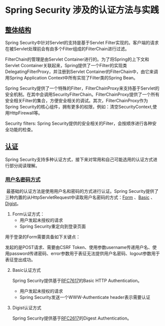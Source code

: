 #  Spring Security 涉及的认证方法与实践

## [整体结构](https://docs.spring.io/spring-security/reference/servlet/architecture.html)

Spring Security中针对Servlet的支持是基于Servlet Filter实现的。客户端的请求在被Servlet处理前会有由多个Filter组成的FilterChain进行过滤。

  FilterChain的管理是由Servlet Container进行的。为了将Spring的上下文和Servlet Ccontainer关联起来，Spring提供了一个Filter的实现类DelegatingFilterProxy，并注册到Servlet Container的FilterChain中，由它来调用Spring Application Context中所有实现了Filter类的Spring Bean。

  Spring Security提供了一个特殊的Filter，FilterChainProxy来支持基于Servlet的安全机制。在其中会调用SecurityFilterChain。FilterChainProxy提供了一个所有安全相关Filter的集合，方便安全相关的调试。其次，FilterChainProxy作为Spring Security的核心组件，拥有更多的权限，例如：清空SecurityContext,使用HttpFirewall等。

  Security filters: Spring Security提供的安全相关的Filter，会按顺序进行各种安全功能的检查。

## [认证](https://docs.spring.io/spring-security/reference/servlet/authentication/index.html)

Spring Security支持多种认证方式，接下来对常用和自己可能选用的认证方式进行部分阅读理解。

###     [用户名密码方式](https://docs.spring.io/spring-security/reference/servlet/authentication/passwords/index.html#servlet-authentication-unpwd)

​    最基础的认证方法是使用用户名和密码的方式进行认证。Spring Security提供了三种内置的从HttpServletRequest中读取用户名密码的方式：[Form](https://docs.spring.io/spring-security/reference/servlet/authentication/passwords/form.html) 、[Basic](https://docs.spring.io/spring-security/reference/servlet/authentication/passwords/basic.html) 、[Digist](https://docs.spring.io/spring-security/reference/servlet/authentication/passwords/digest.html)。

1. Form认证方式： 
   - 用户发起未授权的请求
   - Spring Security重定向到登录页面

用于登录的Form需要具备如下关键点：

发起的是POST请求、需要由CSRF Token、使用参数username传递用户名、使用password传递密码、error参数用于表征无法提供用户名密码、logout参数用于表征登出成功。

2. Basic认证方式

   Spring Security提供基于[RFC7617](https://datatracker.ietf.org/doc/html/rfc7617)的Basic HTTP Authentication。

   - 用户发起未授权的请求
   - Spring Security发送一个WWW-Authenticate header表示需要认证

3. Digist认证方式

   Spring Security提供基于[RFC2617](https://datatracker.ietf.org/doc/html/rfc2617)的Digest Authentication。
